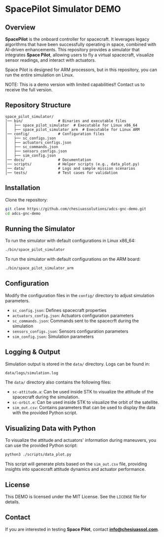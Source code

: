 # SpacePilot Simulator DEMO

## Overview
**SpacePilot** is the onboard controller for spacecraft. It leverages legacy algorithms that have been successfully operating in space, combined with AI-driven enhancements. This repository provides a simulator that integrates **Space Pilot**, allowing users to fly a virtual spacecraft, visualize sensor readings, and interact with actuators.

Space Pilot is designed for ARM processors, but in this repository, you can run the entire simulation on Linux.

NOTE: This is a demo version with limited capabilities!! Contact us to receive the full version.

## Repository Structure
```
space_pilot_simulator/
│── bin/                # Binaries and executable files
│   ├── space_pilot_simulator  # Executable for Linux x86_64
│   ├── space_pilot_simulator_arm  # Executable for Linux ARM
│── config/             # Configuration files
│   ├── sc_configs.json 
│   ├── actuators_configs.json 
│   ├── sc_commands.json 
│   ├── sensors_configs.json 
│   ├── sim_config.json 
│── docs/               # Documentation
│── scripts/            # Helper scripts (e.g., data_plot.py)
│── data/               # Logs and sample mission scenarios
│── tests/              # Test cases for validation
```

## Installation
Clone the repository:
```sh
git clone https://github.com/chesiuassolutions/adcs-gnc-demo.git
cd adcs-gnc-demo
```

## Running the Simulator
To run the simulator with default configurations in Linux x86_64:
```sh
./bin/space_pilot_simulator 
```

To run the simulator with default configurations on the ARM board:
```sh
./bin/space_pilot_simulator_arm
```
## Configuration
Modify the configuration files in the `config/` directory to adjust simulation parameters.
- `sc_config.json`: Defines spacecraft properties
- `actuators_config.json`: Actuators configuration parameters
- `sc_commands.json`:  Commands sent to the spacecrft during the simulation
- `sensors_configs.json`: Sensors configuration parameters
- `sim_config.json`: Simulation parameters

## Logging & Output
Simulation output is stored in the `data/` directory. Logs can be found in:
```sh
data/logs/simulation.log
```
The `data/` directory also contains the following files:
- `sc-attitude.a`: Can be used inside STK to visualize the attitude of the spacecraft during the simulation.
- `sc-orbit.e`: Can be used inside STK to visualize the orbit of the satellite.
- `sim_out.csv`: Contains parameters that can be used to display the data with the provided Python script.

## Visualizing Data with Python
To visualize the attitude and actuators' information during maneuvers, you can use the provided Python script:
```sh
python3 ./scripts/data_plot.py
```
This script will generate plots based on the `sim_out.csv` file, providing insights into spacecraft attitude dynamics and actuator performance.


## License
This DEMO is licensed under the MIT License. See the `LICENSE` file for details.

## Contact
If you are interested in testing **Space Pilot**, contact **info@chesiuassol.com**.

